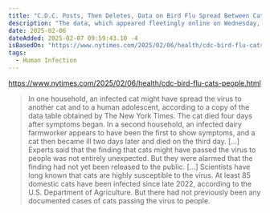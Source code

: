```yaml
---
title: "C.D.C. Posts, Then Deletes, Data on Bird Flu Spread Between Cats and People"
description: "The data, which appeared fleetingly online on Wednesday, confirmed transmission in two households. Scientists called on the agency to release the full report."
date: 2025-02-06
dateAdded: 2025-02-07 09:59:43.10 -4
isBasedOn: "https://www.nytimes.com/2025/02/06/health/cdc-bird-flu-cats-people.html"
tags:
  - Human Infection
---
```


https://www.nytimes.com/2025/02/06/health/cdc-bird-flu-cats-people.html

> In one household, an infected cat might have spread the virus to another cat and to a human adolescent, according to a copy of the data table obtained by The New York Times. The cat died four days after symptoms began. In a second household, an infected dairy farmworker appears to have been the first to show symptoms, and a cat then became ill two days later and died on the third day.
> [...]
> Experts said that the finding that cats might have passed the virus to people was not entirely unexpected. But they were alarmed that the finding had not yet been released to the public.
> [...]
> Scientists have long known that cats are highly susceptible to the virus. At least 85 domestic cats have been infected since late 2022, according to the U.S. Department of Agriculture. But there had not previously been any documented cases of cats passing the virus to people.
